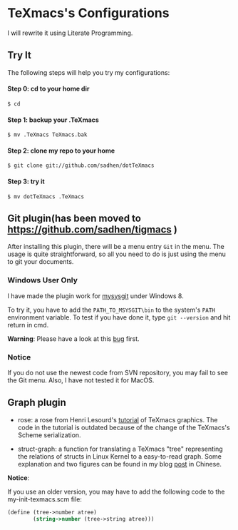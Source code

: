 # TeXmacs's Configurations

I will rewrite it using Literate Programming.

## Try It
The following steps will help you try my configurations:
#### Step 0: cd to your home dir
`$ cd`
#### Step 1: backup your .TeXmacs
`$ mv .TeXmacs TeXmacs.bak`
#### Step 2: clone my repo to your home
`$ git clone git://github.com/sadhen/dotTeXmacs`
#### Step 3: try it
`$ mv dotTeXmacs .TeXmacs`

## Git plugin(has been moved to https://github.com/sadhen/tigmacs )
After installing this plugin, there will be a menu entry `Git` in the menu. The usage is quite straightforward, so all you need to do is just using the menu to git your documents.

### Windows User Only
I have made the plugin work for [mysysgit](http://msysgit.github.io/) under Windows 8. 

To try it, you have to add the `PATH_TO_MSYSGIT\bin` to the system's `PATH` environment variable. To test if you have done it, type `git --version` and hit return in cmd.

**Warning**: Please have a look at this [bug](https://savannah.gnu.org/bugs/?43765) first.

### Notice
If you do not use the newest code from SVN repository, you may fail to see the Git menu. Also, I have not tested it for MacOS.

## Graph plugin
+ rose: a rose from Henri Lesourd's [tutorial](http://texmacs.org/tmweb/documents/tutorials/TeXmacs-graphics-tutorial.pdf) of TeXmacs graphics. The code in the tutorial is outdated because of the change of the TeXmacs's Scheme serialization.

+ struct-graph: a function for translating a TeXmacs "tree" representing the relations of structs in Linux Kernel to a easy-to-read graph. Some explanation and two figures can be found in my blog [post](http://sadhen.com/2014/11/09/texmacs-graphics-struct/) in Chinese.

**Notice**:

If you use an older version, you may have to add the following code to the my-init-texmacs.scm file:

``` scheme
(define (tree->number atree)
        (string->number (tree->string atree)))
```
